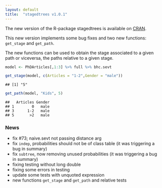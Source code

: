 ```yaml
---
layout: default
title:  "stagedtrees v1.0.1"
---
```


The new version of the R-package stagedtrees is available on
[CRAN](https://cran.r-project.org/package=stagedtrees). 

This new version implements some bug fixes and two new functions:
`get_stage` and `get_path`.

The new functions can be used to obtain the stage associated to a given
path or viceversa, the paths relative to a given stage.

``` r
model <- PhDArticles[,1:3] %>% full %>% bhc.sevt

get_stage(model, c(Articles = "1-2",Gender = "male"))
```

    ## [1] "5"

``` r
get_path(model, "Kids", 5)
```

    ##   Articles Gender
    ## 1        0   male
    ## 3      1-2   male
    ## 5       >2   male

### News

  - fix \#73; naive.sevt not passing distance arg
  - fix `indep`, probabilities should not be of class table (it was
    triggering a bug in summary)
  - fix `subtree`, now removing unused probabilities (it was triggering
    a bug in summary)
  - fixing testing without long double
  - fixing some errors in testing
  - update some tests with unquoted expression
  - new functions `get_stage` and `get_path` and relative tests
